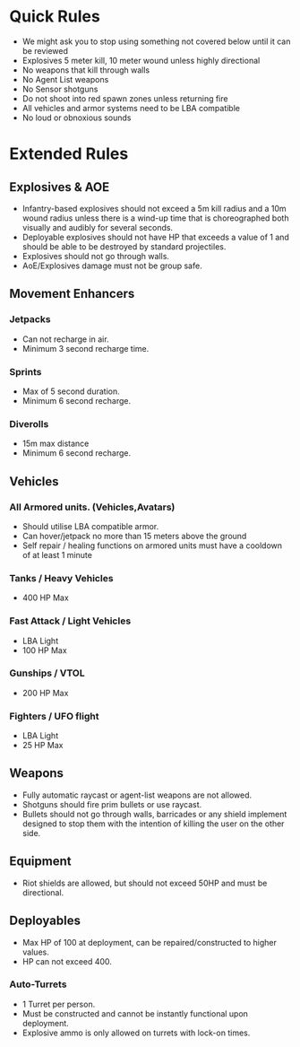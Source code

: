 
# Quick Rules
- We might ask you to stop using something not covered below until it can be reviewed
- Explosives 5 meter kill, 10 meter wound unless highly directional
- No weapons that kill through walls
- No Agent List weapons
- No Sensor shotguns
- Do not shoot into red spawn zones unless returning fire
- All vehicles and armor systems need to be LBA compatible
- No loud or obnoxious sounds





# Extended Rules
## Explosives & AOE
- Infantry-based explosives should not exceed a 5m kill radius and a 10m wound radius unless there is a wind-up time that is choreographed both visually and audibly for several seconds.
- Deployable explosives should not have HP that exceeds a value of 1 and should be able to be destroyed by standard projectiles.
- Explosives should not go through walls.
- AoE/Explosives damage must not be group safe.

## Movement Enhancers
### Jetpacks
- Can not recharge in air.
- Minimum 3 second recharge time.

### Sprints
- Max of 5 second duration.
- Minimum 6 second recharge.

### Diverolls
- 15m max distance
- Minimum 6 second recharge.

## Vehicles
### All Armored units. (Vehicles,Avatars)
- Should utilise LBA compatible armor.
- Can hover/jetpack no more than 15 meters above the ground
- Self repair / healing functions on armored units must have a cooldown of at least 1 minute

### Tanks / Heavy Vehicles
- 400 HP Max

### Fast Attack / Light Vehicles
- LBA Light
- 100 HP Max

### Gunships / VTOL
- 200 HP Max

### Fighters / UFO flight
- LBA Light
- 25 HP Max

## Weapons
- Fully automatic raycast or agent-list weapons are not allowed.
- Shotguns should fire prim bullets or use raycast.
- Bullets should not go through walls, barricades or any shield implement designed to stop them with the intention of killing the user on the other side.

## Equipment
- Riot shields are allowed, but should not exceed 50HP and must be directional.

## Deployables
- Max HP of 100 at deployment, can be repaired/constructed to higher values.
- HP can not exceed 400.

### Auto-Turrets
- 1 Turret per person.
- Must be constructed and cannot be instantly functional upon deployment.
- Explosive ammo is only allowed on turrets with lock-on times.
